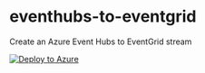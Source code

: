 # eventhubs-to-eventgrid
Create an Azure Event Hubs to EventGrid stream

[![Deploy to Azure](https://aka.ms/deploytoazurebutton)](https://portal.azure.com/#create/Microsoft.Template/uri/https%3A%2F%2Fraw.githubusercontent.com%2Fnianton%2Feventhubs-to-eventgrid%2Fmaster%2Fazuredeploy.json)